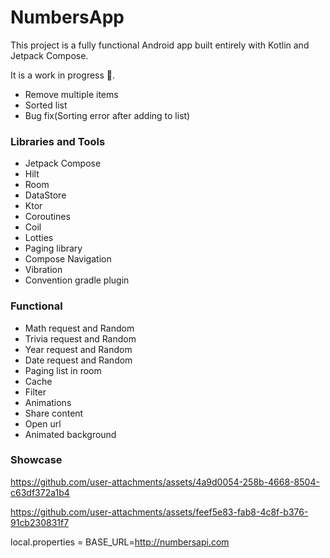 # NumbersApp

This project is a fully functional Android app built entirely with Kotlin and Jetpack Compose. 

It is a work in progress 🚧.

- Remove multiple items
- Sorted list
- Bug fix(Sorting error after adding to list)

### Libraries and Tools

- Jetpack Compose
- Hilt
- Room
- DataStore
- Ktor
- Coroutines
- Coil
- Lotties
- Paging library
- Compose Navigation
- Vibration
- Convention gradle plugin

### Functional

- Math request and Random
- Trivia request and Random
- Year request and Random
- Date request and Random
- Paging list in room
- Cache
- Filter
- Animations
- Share content
- Open url
- Animated background

### Showcase

https://github.com/user-attachments/assets/4a9d0054-258b-4668-8504-c63df372a1b4

https://github.com/user-attachments/assets/feef5e83-fab8-4c8f-b376-91cb230831f7


local.properties = BASE_URL=http://numbersapi.com
